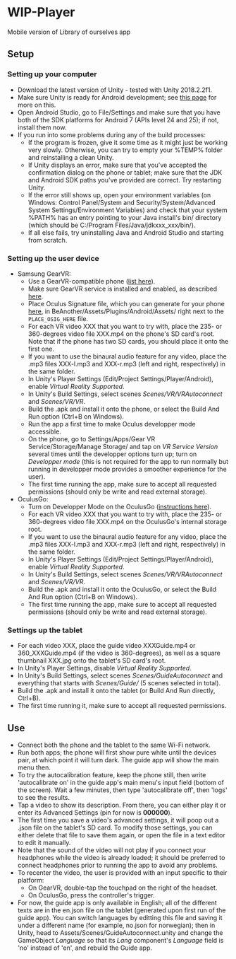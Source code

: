 # WIP-Player
Mobile version of Library of ourselves app

## Setup
### Setting up your computer
+ Download the latest version of Unity - tested with Unity 2018.2.2f1.
+ Make sure Unity is ready for Android development; see [this page](https://docs.unity3d.com/Manual/android-sdksetup.html) for more on this.
+ Open Android Studio, go to File/Settings and make sure that you have both of the SDK platforms for Android 7 (APIs level 24 and 25); if not, install them now.
+ If you run into some problems during any of the build processes:
  + If the program is frozen, give it some time as it might just be working very slowly. Otherwise, you can try to empty your %TEMP% folder and reinstalling a clean Unity.
  + If Unity displays an error, make sure that you've accepted the confirmation dialog on the phone or tablet; make sure that the JDK and Android SDK paths you've provided are correct. Try restarting Unity.
  + If the error still shows up, open your environment variables (on Windows: Control Panel/System and Security/System/Advanced System Settings/Environment Variables) and check that your system %PATH% has an entry pointing to your Java install's bin/ directory (which should be C:/Program Files/Java/jdkxxx_xxx/bin/).
  + If all else fails, try uninstalling Java and Android Studio and starting from scratch.

### Setting up the user device
+ Samsung GearVR:
  + Use a GearVR-compatible phone ([list here](https://www.unlockunit.com/blog/samsung-gear-vr-compatible-phones/)).
  + Make sure GearVR service is installed and enabled, as described [here](https://support.oculus.com/guides/gear-vr/latest/concepts/gsg-b-sw-software-setup/).
  + Place Oculus Signature file, which you can generate for your phone [here](https://dashboard.oculus.com/tools/osig-generator/), in BeAnother/Assets/Plugins/Android/Assets/ right next to the `PLACE_OSIG_HERE` file.
  + For each VR video XXX that you want to try with, place the 235- or 360-degrees video file XXX.mp4 on the phone's SD card's root. Note that if the phone has two SD cards, you should place it onto the first one.
  + If you want to use the binaural audio feature for any video, place the .mp3 files XXX-l.mp3 and XXX-r.mp3 (left and right, respectively) in the same folder.
  + In Unity's Player Settings (Edit/Project Settings/Player/Android), enable _Virtual Reality Supported_.
  + In Unity's Build Settings, select scenes _Scenes/VR/VRAutoconnect_ and _Scenes/VR/VR_.
  + Build the .apk and install it onto the phone, or select the Build And Run option (Ctrl+B on Windows).
  + Run the app a first time to make Oculus developper mode accessible.
  + On the phone, go to Settings/Apps/Gear VR Service/Storage/Manage Storage/ and tap on _VR Service Version_ several times until the developper options turn up; turn on _Developper mode_ (this is not required for the app to run normally but running in developper mode provides a smoother experience for the user).
  + The first time running the app, make sure to accept all requested permissions (should only be write and read external storage).
+ OculusGo:
  + Turn on Developper Mode on the OculusGo ([instructions here](https://developer.oculus.com/documentation/mobilesdk/latest/concepts/mobile-device-setup-go/)).
  + For each VR video XXX that you want to try with, place the 235- or 360-degrees video file XXX.mp4 on the OculusGo's internal storage root.
  + If you want to use the binaural audio feature for any video, place the .mp3 files XXX-l.mp3 and XXX-r.mp3 (left and right, respectively) in the same folder.
  + In Unity's Player Settings (Edit/Project Settings/Player/Android), enable _Virtual Reality Supported_.
  + In Unity's Build Settings, select scenes _Scenes/VR/VRAutoconnect_ and _Scenes/VR/VR_.
  + Build the .apk and install it onto the OculusGo, or select the Build And Run option (Ctrl+B on Windows).
  + The first time running the app, make sure to accept all requested permissions (should only be write and read external storage).

### Settings up the tablet
+ For each video XXX, place the guide video XXXGuide.mp4 or 360_XXXGuide.mp4 (if the video is 360-degrees), as well as a square thumbnail XXX.jpg onto the tablet's SD card's root.
+ In Unity's Player Settings, disable _Virtual Reality Supported_.
+ In Unity's Build Settings, select scenes _Scenes/GuideAutoconnect_ and everything that starts with _Scenes/Guide/_ (5 scenes selected in total).
+ Build the .apk and install it onto the tablet (or Build And Run directly, Ctrl+B).
+ The first time running it, make sure to accept all requested permissions.

## Use
+ Connect both the phone and the tablet to the same Wi-Fi network.
+ Run both apps; the phone will first show pure white until the devices pair, at which point it will turn dark. The guide app will show the main menu then.
+ To try the autocalibration feature, keep the phone still, then write 'autocalibrate on' in the guide app's main menu's input field (bottom of the screen). Wait a few minutes, then type 'autocalibrate off', then 'logs' to see the results.
+ Tap a video to show its description. From there, you can either play it or enter its Advanced Settings (pin for now is __000000__).
+ The first time you save a video's advanced settings, it will poop out a .json file on the tablet's SD card. To modify those settings, you can either delete that file to save them again, or open the file in a text editor to edit it manually.
+ Note that the sound of the video will not play if you connect your headphones while the video is already loaded; it should be preferred to connect headphones prior to running the app to avoid any problems.
+ To recenter the video, the user is provided with an input specific to their platform:
  + On GearVR, double-tap the touchpad on the right of the headset.
  + On OculusGo, press the controller's trigger.
+ For now, the guide app is only available in English; all of the different texts are in the en.json file on the tablet (generated upon first run of the guide app). You can switch languages by editting this file and saving it under a different name (for example, no.json for norwegian); then in Unity, head to Assets/Scenes/GuideAutoconnect.unity and change the GameObject _Language_ so that its _Lang_ component's _Language_ field is 'no' instead of 'en', and rebuild the Guide app.
